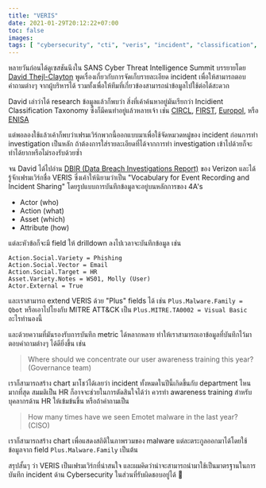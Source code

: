 ```yaml
---
title: "VERIS"
date: 2021-01-29T20:12:22+07:00
toc: false
images:
tags: [ "cybersecurity", "cti", "veris", "incident", "classification", "taxonomy" ]
---
```


หลายวันก่อนได้ดูเซสชันนึงใน SANS Cyber Threat Intelligence Summit บรรยายโดย [David Thejl-Clayton](https://www.securitydistractions.com/) พูดเรื่องเกี่ยวกับการจัดเก็บรายละเอียด incident เพื่อให้สามารถตอบคำถามต่างๆ จากผู้บริหารได้ รวมทั้งเพื่อให้ทีมที่เกี่ยวข้องสามารถนำข้อมูลไปใช้ต่อได้สะดวก

David เล่าว่าได้ research ข้อมูลแล้วก็พบว่า สิ่งที่เค้าค้นหาอยู่มันเรียกว่า Incidient Classification Taxonomy ซึ่งก็มีคนทำอยู่แล้วหลายเจ้า เช่น [CIRCL](https://www.circl.lu/pub/taxonomy/), [FIRST](https://www.first.org/resources/guides/csirt_case_classification.html), [Europol](https://www.europol.europa.eu/publications-documents/common-taxonomy-for-law-enforcement-and-csirts), หรือ [ENISA](https://www.enisa.europa.eu/publications/reference-incident-classification-taxonomy)

แต่พอลองใช้แล้วเค้าก็พบว่าเฟรมเวิร์กพวกนี้ออกแบบมาเพื่อใช้จัดหมวดหมู่ของ incident ก่อนการทำ investigation เป็นหลัก ถ้าต้องการใส่รายละเอียดที่ได้จากการทำ investigation เข้าไปด้วยก็จะทำได้ยากหรือไม่รองรับด้วยซ้ำ

จน David ได้ไปอ่าน [DBIR (Data Breach Investigations Report)](https://enterprise.verizon.com/resources/reports/dbir/) ของ Verizon และได้รู้จักเฟรมเวิร์กชื่อ VERIS ซึ่งเค้าให้นิยามว่าเป็น "Vocabulary for Event Recording and Incident Sharing" โดยรูปแบบการบันทึกข้อมูลจะอยู่บนหลักการของ 4A's

* Actor (who)
* Action (what)
* Asset (which)
* Attribute (how)

แต่ละหัวข้อก็จะมี field ให้ drilldown ลงไปเวลาจะบันทึกข้อมูล เช่น

`Action.Social.Variety = Phishing`  
`Action.Social.Vector = Email`  
`Action.Social.Target = HR`  
`Asset.Variety.Notes = WS01, Molly (User)`  
`Actor.External = True`

และเราสามารถ extend VERIS ด้วย "Plus" fields ได้ เช่น `Plus.Malware.Family = Qbot` หรือเอาไปโยงกับ MITRE ATT&CK เป็น `Plus.MITRE.TA0002 = Visual Basic` อะไรทำนองนี้

และด้วยความที่มันรองรับการบันทึก metric ได้หลากหลาย ทำให้เราสามารถเอาข้อมูลที่บันทึกไว้มาตอบคำถามต่างๆ ได้ดียิ่งขึ้น เช่น

> Where should we concentrate our user awareness training this year? (Governance team)

เราก็สามารถสร้าง chart มาโชว์ได้เลยว่า incident ทั้งหมดในปีนี้เกิดขึ้นกับ department ไหนมากที่สุด สมมติเป็น HR ก็อาจจะช่วยในการตัดสินใจได้ว่า ควรทำ awareness training สำหรับบุคลากรด้าน HR ให้เข้มข้นขึ้น หรือถ้าคำถามเป็น

> How many times have we seen Emotet malware in the last year? (CISO)

เราก็สามารถสร้าง chart เพื่อแสดงสถิติในภาพรวมของ malware แต่ละตระกูลออกมาได้โดยใช้ข้อมูลจาก field `Plus.Malware.Family` เป็นต้น

สรุปสั้นๆ ว่า VERIS เป็นเฟรมเวิร์กที่น่าสนใจ และผมคิดว่าน่าจะสามารถนำมาใช้เป็นมาตรฐานในการบันทึก incident ด้าน Cybersecurity ในส่วนที่รับผิดชอบอยู่ได้ 🤔
